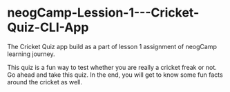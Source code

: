 # neogCamp-Lession-1---Cricket-Quiz-CLI-App
The Cricket Quiz app build as a part of lesson 1 assignment of neogCamp learning journey.

This quiz is a fun way to test whether you are really a cricket freak or not. Go ahead and take this quiz. In the end, you will get to know some fun facts around the cricket as well.
